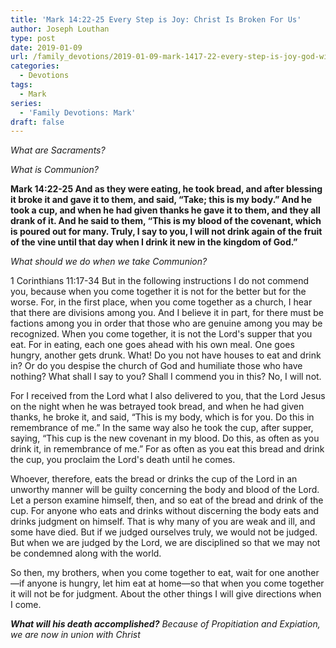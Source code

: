 ```yaml
---
title: 'Mark 14:22-25 Every Step is Joy: Christ Is Broken For Us'
author: Joseph Louthan
type: post
date: 2019-01-09
url: /family_devotions/2019-01-09-mark-1417-22-every-step-is-joy-god-will.md/
categories:
  - Devotions
tags:
  - Mark
series:
  - 'Family Devotions: Mark'
draft: false
---
```

*What are Sacraments?*

*What is Communion?*

**Mark 14:22-25 And as they were eating, he took bread, and after blessing it broke it and gave it to them, and said, “Take; this is my body.” And he took a cup, and when he had given thanks he gave it to them, and they all drank of it. And he said to them, “This is my blood of the covenant, which is poured out for many. Truly, I say to you, I will not drink again of the fruit of the vine until that day when I drink it new in the kingdom of God.”**

*What should we do when we take Communion?*

1 Corinthians 11:17-34 But in the following instructions I do not commend you, because when you come together it is not for the better but for the worse. For, in the first place, when you come together as a church, I hear that there are divisions among you. And I believe it in part, for there must be factions among you in order that those who are genuine among you may be recognized. When you come together, it is not the Lord's supper that you eat. For in eating, each one goes ahead with his own meal. One goes hungry, another gets drunk. What! Do you not have houses to eat and drink in? Or do you despise the church of God and humiliate those who have nothing? What shall I say to you? Shall I commend you in this? No, I will not.

For I received from the Lord what I also delivered to you, that the Lord Jesus on the night when he was betrayed took bread, and when he had given thanks, he broke it, and said, “This is my body, which is for you. Do this in remembrance of me.” In the same way also he took the cup, after supper, saying, “This cup is the new covenant in my blood. Do this, as often as you drink it, in remembrance of me.” For as often as you eat this bread and drink the cup, you proclaim the Lord's death until he comes.

Whoever, therefore, eats the bread or drinks the cup of the Lord in an unworthy manner will be guilty concerning the body and blood of the Lord. Let a person examine himself, then, and so eat of the bread and drink of the cup. For anyone who eats and drinks without discerning the body eats and drinks judgment on himself. That is why many of you are weak and ill, and some have died. But if we judged ourselves truly, we would not be judged. But when we are judged by the Lord, we are disciplined so that we may not be condemned along with the world.

So then, my brothers, when you come together to eat, wait for one another—if anyone is hungry, let him eat at home—so that when you come together it will not be for judgment. About the other things I will give directions when I come.


***What will his death accomplished?*** *Because of Propitiation and Expiation, we are now in union with Christ*